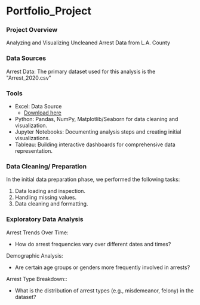 # Portfolio_Project

### Project Overview

Analyzing and Visualizing Uncleaned Arrest Data from L.A. County

### Data Sources

Arrest Data: The primary dataset used for this analysis is the "Arrest_2020.csv"

### Tools

- Excel: Data Source
  - [Download here](https://data.lacity.org/Public-Safety/Arrest-Data-from-2020-to-Present/amvf-fr72/about_data)
- Python: Pandas, NumPy, Matplotlib/Seaborn for data cleaning and visualization.
- Jupyter Notebooks: Documenting analysis steps and creating initial visualizations.
- Tableau: Building interactive dashboards for comprehensive data representation.

### Data Cleaning/ Preparation

In the initial data preparation phase, we performed the following tasks:

1. Data loading and inspection.
2. Handling missing values.
3. Data cleaning and formatting.

### Exploratory Data Analysis

Arrest Trends Over Time:
  - How do arrest frequencies vary over different dates and times?

Demographic Analysis:
  - Are certain age groups or genders more frequently involved in arrests?

Arrest Type Breakdown::
  - What is the distribution of arrest types (e.g., misdemeanor, felony) in the dataset?



